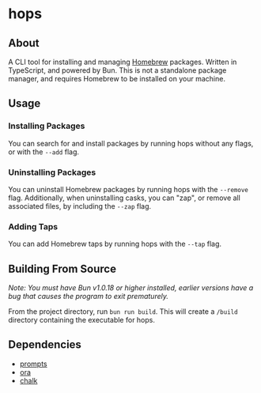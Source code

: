 # hops

## About

A CLI tool for installing and managing [Homebrew](https://brew.sh) packages. Written in TypeScript, and powered by Bun. This is not a standalone package manager, and requires Homebrew to be installed on your machine.

## Usage

### Installing Packages

You can search for and install packages by running hops without any flags, or with the `--add` flag.

### Uninstalling Packages

You can uninstall Homebrew packages by running hops with the `--remove` flag. Additionally, when uninstalling casks, you can "zap", or remove all associated files, by including the `--zap` flag.

### Adding Taps

You can add Homebrew taps by running hops with the `--tap` flag.

## Building From Source

_Note: You must have Bun v1.0.18 or higher installed, earlier versions have a bug that causes the program to exit prematurely._

From the project directory, run `bun run build`. This will create a `/build` directory containing the executable for hops.

## Dependencies

- [prompts](https://github.com/terkelg/prompts)
- [ora](https://github.com/sindresorhus/ora)
- [chalk](https://github.com/chalk/chalk)
